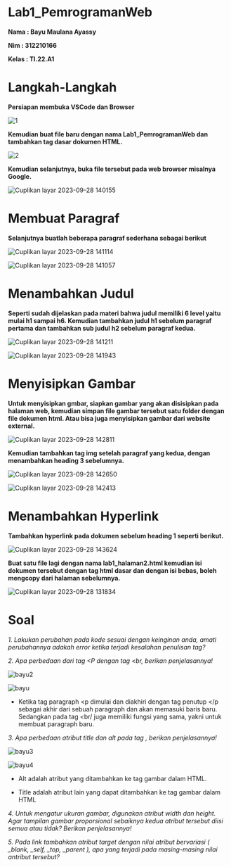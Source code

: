 # Lab1_PemrogramanWeb
 **Nama  : Bayu Maulana Ayassy**
 
 **Nim   : 312210166**
 
 **Kelas : TI.22.A1**

 # Langkah-Langkah
 **Persiapan membuka VSCode dan Browser**

 ![1](https://github.com/Bayuayassy/Lab1_PemrogramanWeb/assets/115678251/e272222a-3413-481c-a50c-127be58c0129)

 **Kemudian buat file baru dengan nama Lab1_PemrogramanWeb dan tambahkan tag dasar dokumen HTML.**

![2](https://github.com/Bayuayassy/Lab1_PemrogramanWeb/assets/115678251/8170eb62-d02e-4c56-a666-05805ceb6385)

**Kemudian selanjutnya, buka file tersebut pada web browser misalnya Google.**

![Cuplikan layar 2023-09-28 140155](https://github.com/Bayuayassy/Lab1_PemrogramanWeb/assets/115678251/665edded-a3d8-40d7-aaf0-b35f745507b5)

# Membuat Paragraf
**Selanjutnya buatlah beberapa paragraf sederhana sebagai berikut**

![Cuplikan layar 2023-09-28 141114 ](https://github.com/Bayuayassy/Lab1_PemrogramanWeb/assets/115678251/daa4a255-b695-43da-b531-e7c9f7176c7b)

![Cuplikan layar 2023-09-28 141057](https://github.com/Bayuayassy/Lab1_PemrogramanWeb/assets/115678251/d62ab094-c119-4ff5-8ceb-3948ff2f9ee4)

# Menambahkan Judul
**Seperti sudah dijelaskan pada materi bahwa judul memiliki 6 level yaitu mulai h1 sampai h6.
Kemudian tambahkan judul h1 sebelum paragraf pertama dan tambahkan sub judul h2 sebelum
paragraf kedua.**

![Cuplikan layar 2023-09-28 141211](https://github.com/Bayuayassy/Lab1_PemrogramanWeb/assets/115678251/7d62f262-e6af-4e9e-86f4-89c037709edd)

![Cuplikan layar 2023-09-28 141943](https://github.com/Bayuayassy/Lab1_PemrogramanWeb/assets/115678251/3bc5d00d-2377-43d5-a562-88b75f6607b2)

# Menyisipkan Gambar 
**Untuk menyisipkan gmbar, siapkan gambar yang akan disisipkan pada halaman web, kemudian
simpan file gambar tersebut satu folder dengan file dokumen html. Atau bisa juga menyisipkan
gambar dari website external.**

![Cuplikan layar 2023-09-28 142811](https://github.com/Bayuayassy/Lab1_PemrogramanWeb/assets/115678251/8d02d41e-6504-4c0c-bec0-557b84fbc8d1)

**Kemudian tambahkan tag img setelah paragraf yang kedua, dengan menambahkan heading 3
sebelumnya.**

![Cuplikan layar 2023-09-28 142650](https://github.com/Bayuayassy/Lab1_PemrogramanWeb/assets/115678251/b315d57e-1fc8-45de-a33e-9d0172eac3d5)

![Cuplikan layar 2023-09-28 142413](https://github.com/Bayuayassy/Lab1_PemrogramanWeb/assets/115678251/0f37a2b8-f788-4719-ba41-10510a50d4ed)

# Menambahkan Hyperlink
**Tambahkan hyperlink pada dokumen sebelum heading 1 seperti berikut.**

![Cuplikan layar 2023-09-28 143624](https://github.com/Bayuayassy/Lab1_PemrogramanWeb/assets/115678251/e2a89c84-469c-4d6b-a4ce-fd662afcbac8)

**Buat satu file lagi dengan nama lab1_halaman2.html kemudian isi dokumen tersebut dengan tag
html dasar dan dengan isi bebas, boleh mengcopy dari halaman sebelumnya.**

![Cuplikan layar 2023-09-28 131834](https://github.com/Bayuayassy/Lab1_PemrogramanWeb/assets/115678251/a510dd7d-29a4-4bba-8935-34b379671bc3)














 

 

# Soal
 *1. Lakukan perubahan pada kode sesuai dengan keinginan anda, amati perubahannya adakah
error ketika terjadi kesalahan penulisan tag?*

*2. Apa perbedaan dari tag <P dengan tag <br, berikan penjelasannya!*

![bayu2](https://github.com/Bayuayassy/Lab1_PemrogramanWeb/assets/115678251/e38d0708-5b3a-4992-b623-ccc143501970)

![bayu](https://github.com/Bayuayassy/Lab1_PemrogramanWeb/assets/115678251/18b4fb7e-fd4e-4d25-97e7-e436fd10fff3)

- Ketika tag paragraph <p dimulai dan diakhiri dengan tag penutup </p sebagai akhir dari sebuah paragraph dan akan memasuki baris baru. Sedangkan pada tag <br/ juga memiliki fungsi yang sama, yakni untuk membuat paragraph baru.

*3. Apa perbedaan atribut title dan alt pada tag <img>, berikan penjelasannya!*

![bayu3](https://github.com/Bayuayassy/Lab1_PemrogramanWeb/assets/115678251/bb2a2330-4f61-4515-9a90-6bbd38206096)

![bayu4](https://github.com/Bayuayassy/Lab1_PemrogramanWeb/assets/115678251/0fc93e06-a5c5-457a-b6d2-9945234ecff9)

- Alt adalah atribut yang ditambahkan ke tag gambar dalam HTML.
  
- Title adalah atribut lain yang dapat ditambahkan ke tag gambar dalam HTML

*4. Untuk mengatur ukuran gambar, digunakan atribut width dan height. Agar tampilan gambar
proporsional sebaiknya kedua atribut tersebut diisi semua atau tidak? Berikan penjelasannya!*

*5. Pada link tambahkan atribut target dengan nilai atribut bervariasi ( _blank, _self, _top,
_parent ), apa yang terjadi pada masing-masing nilai antribut tersebut?*
 
